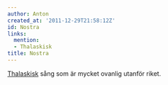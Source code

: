 ```yaml
---
author: Anton
created_at: '2011-12-29T21:58:12Z'
id: Nostra
links:
  mention:
  - Thalaskisk
title: Nostra
---
```


[Thalaskisk] sång som är mycket ovanlig utanför riket.

  [Thalaskisk]: Thalaskisk
